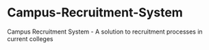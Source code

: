 # Campus-Recruitment-System
Campus Recruitment System - A solution to recruitment processes in current colleges
